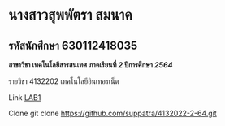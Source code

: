 # นางสาวสุพพัตรา สมนาค
## รหัสนักศึกษา 630112418035

**สาขาวิชา เทคโนโลยีสารสนเทศ**
**ภาคเรียนที่ _2_ ปีการศึกษา _2564_**


รายวิชา 4132202 เทคโนโลยีอินเทอรเน็ต

Link
[LAB1](https://github.com/suppatra/4132022-2-64/commit/52043426c2b230f27f0fc9e79cf0070564694b39)

Clone
git clone https://github.com/suppatra/4132022-2-64.git